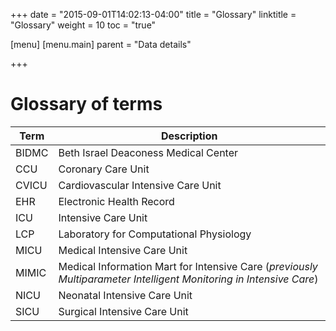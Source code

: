 +++
date = "2015-09-01T14:02:13-04:00"
title = "Glossary"
linktitle = "Glossary"
weight = 10
toc = "true"

[menu]
  [menu.main]
    parent = "Data details"

+++

# Glossary of terms

Term | Description
---- | -----
BIDMC | Beth Israel Deaconess Medical Center
CCU | Coronary Care Unit
CVICU | Cardiovascular Intensive Care Unit
EHR | Electronic Health Record
ICU | Intensive Care Unit
LCP | Laboratory for Computational Physiology
MICU | Medical Intensive Care Unit
MIMIC | Medical Information Mart for Intensive Care (*previously Multiparameter Intelligent Monitoring in Intensive Care*)
NICU | Neonatal Intensive Care Unit
SICU | Surgical Intensive Care Unit

